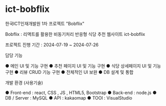 # ict-bobflix
한국ICT인재개발원 1차 프로젝트 "Bobflix"

Bobflix : 리액트를 활용한 비동기처리 반응형 식당 추천 웹사이트 ict-bobflix

프로젝트 진행 기간 : 2024-07-19 ~ 2024-07-26

담당 기능

 ● 메인 UI 및 기능 구현
 ● 추천 페이지 UI 및 기능 구현
 ● 식당 상세페이지 UI 및 기능 구현
 ● 리뷰 CRUD 기능 구현
 ● 전체적인 UI 보완
 ● DB 설계 및 통합

개발 환경 (사용기술)

 ● Front-end : react, CSS , JS , HTML5, Bootstrap
 ● Back-end : node.js
 ● DB / Server : MySQL
 ● API : kakaomap
 ● TOOl : VisualStudio
